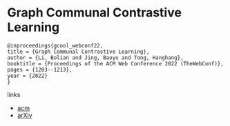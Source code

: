 # Graph Communal Contrastive Learning

```
@inproceedings{gcool_webconf22,
title = {Graph Communal Contrastive Learning},
author = {Li, Bolian and Jing, Baoyu and Tong, Hanghang},
booktitle = {Proceedings of the ACM Web Conference 2022 (TheWebConf)},
pages = {1203--1213},
year = {2022}
}
```

links
- [acm](https://dl.acm.org/doi/10.1145/3485447.3512208)
- [arXiv](https://arxiv.org/abs/2110.14863)

